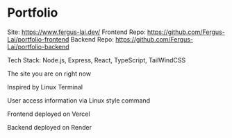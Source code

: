 # Portfolio

Site: https://www.fergus-lai.dev/
Frontend Repo: https://github.com/Fergus-Lai/portfolio-frontend
Backend Repo: https://github.com/Fergus-Lai/portfolio-backend

Tech Stack: Node.js, Express, React, TypeScript, TailWindCSS

The site you are on right now

Inspired by Linux Terminal

User access information via Linux style command

Frontend deployed on Vercel

Backend deployed on Render
